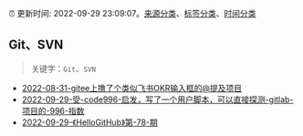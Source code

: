 :alarm_clock: 更新时间: 2022-09-29 23:09:07。[来源分类](../README.md)、[标签分类](../TAGS.md)、[时间分类](../TIMELINE.md)

## Git、SVN


> 关键字：`Git`、`SVN`



- [2022-08-31-gitee上撸了个类似飞书OKR输入框的@提及项目](https://www.zhangxinxu.com/wordpress/2022/08/gitee-feishu-okr-at-mention/) 
- [2022-09-29-受-code996-启发，写了一个用户脚本，可以直接探测-gitlab-项目的-996-指数](https://www.v2ex.com/t/883925) 
- [2022-09-29-《HelloGitHub》第-78-期](https://toutiao.io/k/vaonlva) 